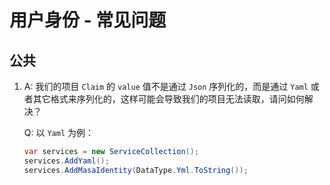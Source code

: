 # 用户身份 - 常见问题

## 公共

1. A: 我们的项目 `Claim` 的 `value` 值不是通过 `Json` 序列化的，而是通过 `Yaml` 或者其它格式来序列化的，这样可能会导致我们的项目无法读取，请问如何解决？

   Q: 以 `Yaml` 为例：

   ```csharp Program.cs
   var services = new ServiceCollection();
   services.AddYaml();
   services.AddMasaIdentity(DataType.Yml.ToString());
   ```